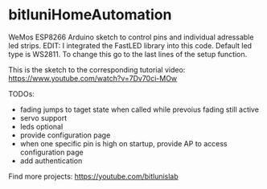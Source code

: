 # bitluniHomeAutomation
WeMos ESP8266 Arduino sketch to control pins and individual adressable led strips.
EDIT: I integrated the FastLED library into this code. Default led type is WS2811. To change this go to the last lines of the setup function.

This is the sketch to the corresponding tutorial video:
https://www.youtube.com/watch?v=7Dv70ci-MOw

TODOs:
- fading jumps to taget state when called while prevoius fading still active
- servo support
- leds optional
- provide configuration page
- when one specific pin is high on startup, provide AP to access configuration page
- add authentication

Find more projects:
https://youtube.com/bitlunislab
